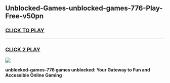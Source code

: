 
## Unblocked-Games-unblocked-games-776-Play-Free-v50pn
<h3>
<a href="https://premium76.site?title=unblocked-games-776&ref=23A">CLICK TO PLAY</a></h3>
<hr>

<h3>
<a href="https://premium76.site?title=unblocked-games-776&ref=23A">CLICK 2 PLAY</a>
  
</h3>

<a href="https://premium76.site?title=unblocked-games-776&ref=23A"><img src="https://clearcache.store/games.png"></a>


**unblocked-games-776 games unblocked: Your Gateway to Fun and Accessible Online Gaming**
